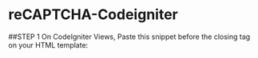 # reCAPTCHA-Codeigniter
##STEP 1
On CodeIgniter Views, Paste this snippet before the closing </head> tag on your HTML template:
<script src='https://www.google.com/recaptcha/api.js'></script>
